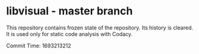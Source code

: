 # libvisual - master branch

This repository contains frozen state of the repository.
Its history is cleared. It is used only for static code
analysis with Codacy.

Commit Time: 1693213212